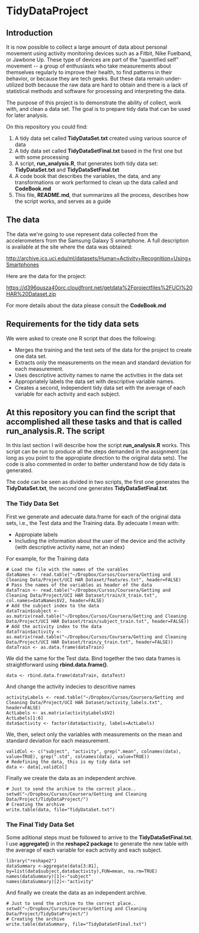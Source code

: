 TidyDataProject
===============
Introduction
------------
It is now possible to collect a large amount of data about personal movement using activity monitoring devices such as a Fitbit, Nike Fuelband, or Jawbone Up. These type of devices are part of the "quantified self" movement -- a group of enthusiasts who take measurements about themselves regularly to improve their health, to find patterns in their behavior, or because they are tech geeks. But these data remain under-utilized both because the raw data are hard to obtain and there is a lack of statistical methods and software for processing and interpreting the data.

The purpose of this project is to demonstrate the ability of collect, work with, and clean a data set. The goal is to prepare tidy data that can be used for later analysis.  
 
On this repository you could find:

1. A tidy data set called **TidyDataSet.txt** created using various source of data
2. A tidy data set called **TidyDataSetFinal.txt** based in the first one but with some processing 
3. A script, **run_analysis.R**, that generates both tidy data set: **TidyDataSet.txt** and **TidyDataSetFinal.txt**
4. A code book that describes the variables, the data, and any transformations or work  performed to clean up the data called and **CodeBook.md**
5. This file, **README.md**, that summarizes all the process, describes how the script works, and serves as a guide

The data
--------
The data we're going to use represent data collected from the accelerometers from the Samsung Galaxy S smartphone. A full description is available at the site where the data was obtained: 

http://archive.ics.uci.edu/ml/datasets/Human+Activity+Recognition+Using+Smartphones 

Here are the data for the project: 

https://d396qusza40orc.cloudfront.net/getdata%2Fprojectfiles%2FUCI%20HAR%20Dataset.zip

For more details about the data please consult the **CodeBook.md**

Requirements for the tidy data sets 
-----------------------------------
We were asked to create one R script that does the following: 

* Merges the training and the test sets of the data for the project to create one data set.
* Extracts only the measurements on the mean and standard deviation for each measurement. 
* Uses descriptive activity names to name the activities in the data set
* Appropriately labels the data set with descriptive variable names. 
* Creates a second, independent tidy data set with the average of each variable for each activity and each subject.

At this repository you can find the script that accomplished all these tasks and that is called **run_analysis.R**.
The script
----------
In this last section I will describe how the script **run_analysis.R** works. This script can be run to produce all the steps demanded in the assignment (as long as you point to the appropiate direction to the original data sets). The code is also commented in order to better understand how de tidy data is generated.

The code can be seen as divided in two scripts, the first one generates the  **TidyDataSet.txt**, the second one generates **TidyDataSetFinal.txt**.
### The Tidy Data Set
First we generate and adecuate data.frame for each of the original data sets, i.e., the Test data and the Training data. By adecuate I mean with:
  * Appropiate labels
  * Including the information about the user of the device and the activity (with descriptive activity name, not an index)
  
For example, for the Training data

```
# Load the file with the names of the varables
dataNames <- read.table("~/Dropbox/Cursos/Coursera/Getting and Cleaning Data/Project/UCI HAR Dataset/features.txt", header=FALSE)
# Pass the names of the variables as header of the data
dataTrain <- read.table("~/Dropbox/Cursos/Coursera/Getting and Cleaning Data/Project/UCI HAR Dataset/train/X_train.txt", col.names=dataNames$V2, header=FALSE)
# Add the subject index to the data
dataTrain$subject <- as.matrix(read.table("~/Dropbox/Cursos/Coursera/Getting and Cleaning Data/Project/UCI HAR Dataset/train/subject_train.txt", header=FALSE))
# Add the activity index to the data
dataTrain$activity <- as.matrix(read.table("~/Dropbox/Cursos/Coursera/Getting and Cleaning Data/Project/UCI HAR Dataset/train/y_train.txt", header=FALSE))
dataTrain <- as.data.frame(dataTrain)
```
We did the same for the Test data. Bind together the two data frames is straightforward using **rbind.data.frame()**.

```
data <- rbind.data.frame(dataTrain, dataTest)
```
And change the activity indecies to descritive names

```
activityLabels <- read.table("~/Dropbox/Cursos/Coursera/Getting and Cleaning Data/Project/UCI HAR Dataset/activity_labels.txt", header=FALSE)
ActLabels <- as.matrix(activityLabels$V2)
ActLabels[1:6]
data$activity <- factor(data$activity, labels=ActLabels)
```

We, then, select only the variables with measurements on the mean and standard deviation for each measurement.

```
validCol <- c("subject", "activity", grep(".mean", colnames(data), value=TRUE), grep(".std", colnames(data), value=TRUE))
# Redefining the data, this is my tidy data set
data <- data[,validCol]
```

Finally we create the data as an independent archive.
```
# Just to send the archive to the correct place..
setwd("~/Dropbox/Cursos/Coursera/Getting and Cleaning Data/Project/TidyDataProject/")
# Creating the archive
write.table(data, file="TidyDataSet.txt")
```
### The Final Tidy Data Set
Some aditional steps must be followed to arrive to the **TidyDataSetFinal.txt**. I use  **aggregate()** in the **reshape2 package** to generate the new table with the average of each variable for each activity and each subject.

```
library("reshape2")
dataSummary <-aggregate(data[3:81], by=list(data$subject,data$activity),FUN=mean, na.rm=TRUE)
names(dataSummary)[1]<-"subject"
names(dataSummary)[2]<-"activity"
```

And finally we create the data as an independent archive.
```
# Just to send the archive to the correct place..
setwd("~/Dropbox/Cursos/Coursera/Getting and Cleaning Data/Project/TidyDataProject/")
# Creating the archive
write.table(dataSummary, file="TidyDataSetFinal.txt")
```

